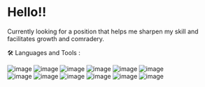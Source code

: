 # Hello!!

Currently looking for a position that helps me sharpen my skill and facilitates growth and comradery. 

🛠️ Languages and Tools :

![image](https://user-images.githubusercontent.com/110379358/214472885-5b27f8e5-3dc3-4889-8fba-a8bccaa32085.png)
![image](https://user-images.githubusercontent.com/110379358/214472921-30b01492-8f63-42ae-9aa2-d16d009b1443.png)
![image](https://user-images.githubusercontent.com/110379358/214472719-0c825afa-0b57-4f39-a9f4-eebb6acd5f50.png)
![image](https://user-images.githubusercontent.com/110379358/214472846-9b4ae9e7-51e5-4c4f-8e32-08a2f992caeb.png)
![image](https://user-images.githubusercontent.com/110379358/214472953-079fc68c-ba7d-454b-81cb-8d1c910d9343.png)
![image](https://user-images.githubusercontent.com/110379358/214472991-c1bc1b69-0bcd-46ce-9c80-bf8d529a0c39.png)  
![image](https://user-images.githubusercontent.com/110379358/214473034-fdf56164-78a8-4b79-b76b-2cb3e3aaf405.png)
![image](https://user-images.githubusercontent.com/110379358/214473056-c6ce3783-c5db-44c3-9c2a-414c744ec238.png)
![image](https://user-images.githubusercontent.com/110379358/214473092-8800f5d6-1e58-4657-bf71-107dac615784.png)
![image](https://user-images.githubusercontent.com/110379358/214473131-2d4106e9-93d5-45cb-8f9c-b47d79dce30a.png)
![image](https://user-images.githubusercontent.com/110379358/214473177-09dd4d61-6640-4b14-a509-d9e458c0c0e1.png)
![image](https://user-images.githubusercontent.com/110379358/214473218-38e2bebb-3cb8-41d7-8753-20bc20614a72.png)


